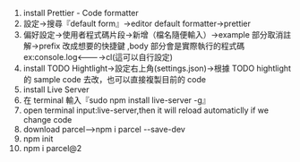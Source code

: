 1. install Prettier - Code formatter
2. 設定->搜尋『default form』->editor default formatter->prettier
3. 偏好設定->使用者程式碼片段->新增（檔名隨便輸入）->example 部分取消註解->prefix 改成想要的快捷鍵
   ,body 部分會是實際執行的程式碼 ex:console.log<---->cl(這可以自行設定)
4. install TODO Hightlight->設定右上角(settings.json)->根據 TODO hightlight 的 sample code
   去改，也可以直接複製目前的 code
5. install Live Server
6. 在 terminal 輸入『sudo npm install live-server -g』
7. open terminal input:live-server,then it will reload automaticlly if we change code
8. download parcel-->npm i parcel --save-dev
9. npm init
10. npm i parcel@2
